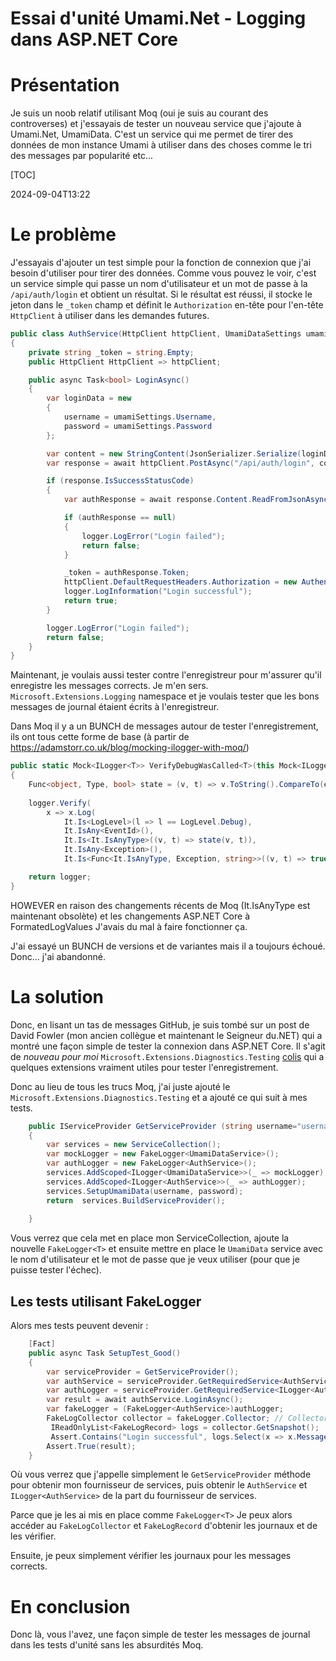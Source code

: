 # Essai d'unité Umami.Net - Logging dans ASP.NET Core

# Présentation

Je suis un noob relatif utilisant Moq (oui je suis au courant des controverses) et j'essayais de tester un nouveau service que j'ajoute à Umami.Net, UmamiData. C'est un service qui me permet de tirer des données de mon instance Umami à utiliser dans des choses comme le tri des messages par popularité etc...

[TOC]

<!--category-- xUnit, ASP.NET Core -->
<datetime class="hidden">2024-09-04T13:22</datetime>

# Le problème

J'essayais d'ajouter un test simple pour la fonction de connexion que j'ai besoin d'utiliser pour tirer des données.
Comme vous pouvez le voir, c'est un service simple qui passe un nom d'utilisateur et un mot de passe à la `/api/auth/login` et obtient un résultat. Si le résultat est réussi, il stocke le jeton dans le `_token` champ et définit le `Authorization` en-tête pour l'en-tête `HttpClient` à utiliser dans les demandes futures.

```csharp
public class AuthService(HttpClient httpClient, UmamiDataSettings umamiSettings, ILogger<AuthService> logger)
{
    private string _token = string.Empty;
    public HttpClient HttpClient => httpClient;

    public async Task<bool> LoginAsync()
    {
        var loginData = new
        {
            username = umamiSettings.Username,
            password = umamiSettings.Password
        };

        var content = new StringContent(JsonSerializer.Serialize(loginData), Encoding.UTF8, "application/json");
        var response = await httpClient.PostAsync("/api/auth/login", content);

        if (response.IsSuccessStatusCode)
        {
            var authResponse = await response.Content.ReadFromJsonAsync<AuthResponse>();

            if (authResponse == null)
            {
                logger.LogError("Login failed");
                return false;
            }

            _token = authResponse.Token;
            httpClient.DefaultRequestHeaders.Authorization = new AuthenticationHeaderValue("Bearer", _token);
            logger.LogInformation("Login successful");
            return true;
        }

        logger.LogError("Login failed");
        return false;
    }
}
```

Maintenant, je voulais aussi tester contre l'enregistreur pour m'assurer qu'il enregistre les messages corrects. Je m'en sers. `Microsoft.Extensions.Logging` namespace et je voulais tester que les bons messages de journal étaient écrits à l'enregistreur.

Dans Moq il y a un BUNCH de messages autour de tester l'enregistrement, ils ont tous cette forme de base (à partir de https://adamstorr.co.uk/blog/mocking-ilogger-with-moq/)

```csharp
public static Mock<ILogger<T>> VerifyDebugWasCalled<T>(this Mock<ILogger<T>> logger, string expectedMessage)
{
    Func<object, Type, bool> state = (v, t) => v.ToString().CompareTo(expectedMessage) == 0;
    
    logger.Verify(
        x => x.Log(
            It.Is<LogLevel>(l => l == LogLevel.Debug),
            It.IsAny<EventId>(),
            It.Is<It.IsAnyType>((v, t) => state(v, t)),
            It.IsAny<Exception>(),
            It.Is<Func<It.IsAnyType, Exception, string>>((v, t) => true)));

    return logger;
}
```

HOWEVER en raison des changements récents de Moq (It.IsAnyType est maintenant obsolète) et les changements ASP.NET Core à FormatedLogValues J'avais du mal à faire fonctionner ça.

J'ai essayé un BUNCH de versions et de variantes mais il a toujours échoué. Donc... j'ai abandonné.

# La solution

Donc, en lisant un tas de messages GitHub, je suis tombé sur un post de David Fowler (mon ancien collègue et maintenant le Seigneur du.NET) qui a montré une façon simple de tester la connexion dans ASP.NET Core.
Il s'agit de *nouveau pour moi* `Microsoft.Extensions.Diagnostics.Testing` [colis](https://github.com/dotnet/extensions/tree/main/src/Libraries/Microsoft.Extensions.Diagnostics.Testing) qui a quelques extensions vraiment utiles pour tester l'enregistrement.

Donc au lieu de tous les trucs Moq, j'ai juste ajouté le `Microsoft.Extensions.Diagnostics.Testing` et a ajouté ce qui suit à mes tests.

```csharp
    public IServiceProvider GetServiceProvider (string username="username", string password="password")
    {
        var services = new ServiceCollection();
        var mockLogger = new FakeLogger<UmamiDataService>();
        var authLogger = new FakeLogger<AuthService>();
        services.AddScoped<ILogger<UmamiDataService>>(_ => mockLogger);
        services.AddScoped<ILogger<AuthService>>(_ => authLogger);
        services.SetupUmamiData(username, password);
        return  services.BuildServiceProvider();
        
    }
```

Vous verrez que cela met en place mon ServiceCollection, ajoute la nouvelle `FakeLogger<T>` et ensuite mettre en place le `UmamiData` service avec le nom d'utilisateur et le mot de passe que je veux utiliser (pour que je puisse tester l'échec).

## Les tests utilisant FakeLogger

Alors mes tests peuvent devenir :

```csharp
    [Fact]
    public async Task SetupTest_Good()
    {
        var serviceProvider = GetServiceProvider();
        var authService = serviceProvider.GetRequiredService<AuthService>();
        var authLogger = serviceProvider.GetRequiredService<ILogger<AuthService>>();
        var result = await authService.LoginAsync();
        var fakeLogger = (FakeLogger<AuthService>)authLogger;
        FakeLogCollector collector = fakeLogger.Collector; // Collector allows you to access the captured logs
         IReadOnlyList<FakeLogRecord> logs = collector.GetSnapshot();
         Assert.Contains("Login successful", logs.Select(x => x.Message));
        Assert.True(result);
    }
```

Où vous verrez que j'appelle simplement le `GetServiceProvider` méthode pour obtenir mon fournisseur de services, puis obtenir le `AuthService` et `ILogger<AuthService>` de la part du fournisseur de services.

Parce que je les ai mis en place comme `FakeLogger<T>` Je peux alors accéder au `FakeLogCollector` et `FakeLogRecord` d'obtenir les journaux et de les vérifier.

Ensuite, je peux simplement vérifier les journaux pour les messages corrects.

# En conclusion

Donc là, vous l'avez, une façon simple de tester les messages de journal dans les tests d'unité sans les absurdités Moq.